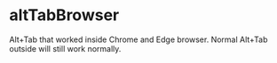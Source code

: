 # altTabBrowser
Alt+Tab that worked inside Chrome and Edge browser. Normal Alt+Tab outside will still work normally.
